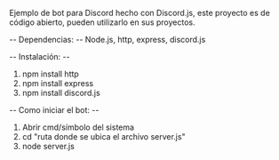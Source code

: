 Ejemplo de bot para Discord hecho con Discord.js, este proyecto es de código abierto, pueden utilizarlo en sus proyectos.

-- Dependencias: --
Node.js, http, express, discord.js

-- Instalación: --
1. npm install http
2. npm install express
3. npm install discord.js

-- Como iniciar el bot: --
1. Abrir cmd/símbolo del sistema
2. cd "ruta donde se ubica el archivo server.js"
3. node server.js
